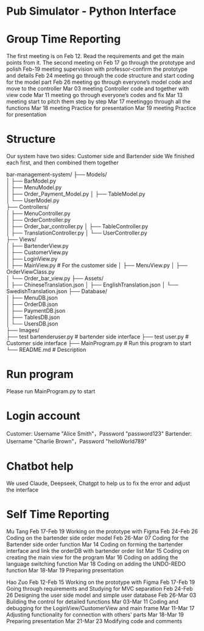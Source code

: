 # Pub Simulator - Python Interface



# Group Time Reporting
The first meeting is on Feb 12. Read the requirements and get the main points from it.
The second meeting on Feb 17 go through the prototype and polish
Feb-19 meeting supervision with professor-confirm the prototype and details
Feb 24 meeting go through the code structure and start coding for the model part
Feb 26 meeting go through everyone’s model code and move to the controller
Mar 03 meeting Controller code and together with view code
Mar 11  meeting go through everyone’s codes and fix
Mar 13  meeting start to pitch them step by step
Mar 17 meetinggo through all the functions
Mar 18 meeting Practice for presentation
Mar 19 meeting Practice for presentation

# Structure
Our system have two sides: Customer side and Bartender side
We finished each first, and then combined them together

bar-management-system/
├── Models/                     
│   ├── BarModel.py            
│   ├── MenuModel.py           
│   ├── Order_Payment_Model.py 
│   ├── TableModel.py          
│   └── UserModel.py           
├── Controllers/                
│   ├── MenuController.py      
│   ├── OrderController.py     
│   ├── Order_bar_controller.py
│   ├── TableController.py     
│   ├── TranslationController.py 
│   └── UserController.py      
├── Views/                      
│   ├── BartenderView.py       
│   ├── CustomerView.py        
│   ├── LoginView.py           
│   ├── MainView.py            # For the customer side
│   ├── MenuView.py
│   ├── OrderViewClass.py       
│   └── Order_bar_view.py
├── Assets/                     
│   ├── ChineseTranslation.json 
│   ├── EnglishTranslation.json 
│   └── SwedishTranslation.json 
├── Database/                   
│   ├── MenuDB.json            
│   ├── OrderDB.json           
│   ├── PaymentDB.json        
│   ├── TablesDB.json          
│   └── UsersDB.json           
├── Images/               
├── test bartenderuser.py   # bartender side interface
├── test user.py    # Customer side interface
├── MainProgram.py             # Run this program to start
└── README.md                   # Description

# Run program
Please run MainProgram.py to start

# Login account
Customer: 
Username "Alice Smith"，Password "password123"
Bartender:
Username "Charlie Brown"，Password "helloWorld789"

# Chatbot help
We used Claude, Deepseek, Chatgpt to help us to fix the error and adjust the interface

# Self Time Reporting
Mu Tang
Feb 17-Feb 19 Working on the prototype with Figma
Feb 24-Feb 26 Coding on the bartender side order model
Feb 26-Mar 07 Coding for the Bartender side order function
Mar 14 Coding on forming the bartender interface and link the orderDB with bartender order list
Mar 15 Coding on creating the main view for the program
Mar 16 Coding on adding the language switching function
Mar 18 Coding on adding the UNDO-REDO function
Mar 18-Mar 19 Preparing presentation

Hao Zuo
Feb 12-Feb 15 Working on the prototype with Figma
Feb 17-Feb 19 Going through requirements and Studying for MVC separation
Feb 24-Feb 26 Designing the user side model and simple user database
Feb 26-Mar 03 Building the control for detailed functions
Mar 03-Mar 11 Coding and debugging for the LoginView/CustomerView and main frame
Mar 11-Mar 17 Adjusting functionality for connection with others' parts
Mar 18-Mar 19 Preparing presentation
Mar 21-Mar 23 Modifying code and comments

